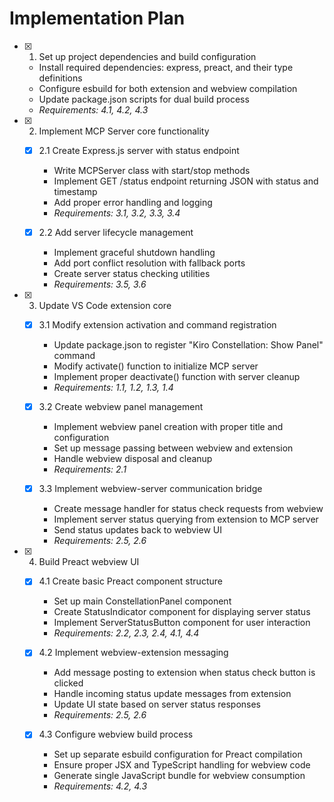 # Implementation Plan

- [x] 1. Set up project dependencies and build configuration
  - Install required dependencies: express, preact, and their type definitions
  - Configure esbuild for both extension and webview compilation
  - Update package.json scripts for dual build process
  - _Requirements: 4.1, 4.2, 4.3_

- [x] 2. Implement MCP Server core functionality
  - [x] 2.1 Create Express.js server with status endpoint
    - Write MCPServer class with start/stop methods
    - Implement GET /status endpoint returning JSON with status and timestamp
    - Add proper error handling and logging
    - _Requirements: 3.1, 3.2, 3.3, 3.4_

  - [x] 2.2 Add server lifecycle management
    - Implement graceful shutdown handling
    - Add port conflict resolution with fallback ports
    - Create server status checking utilities
    - _Requirements: 3.5, 3.6_

- [x] 3. Update VS Code extension core
  - [x] 3.1 Modify extension activation and command registration
    - Update package.json to register "Kiro Constellation: Show Panel" command
    - Modify activate() function to initialize MCP server
    - Implement proper deactivate() function with server cleanup
    - _Requirements: 1.1, 1.2, 1.3, 1.4_

  - [x] 3.2 Create webview panel management
    - Implement webview panel creation with proper title and configuration
    - Set up message passing between webview and extension
    - Handle webview disposal and cleanup
    - _Requirements: 2.1_

  - [x] 3.3 Implement webview-server communication bridge
    - Create message handler for status check requests from webview
    - Implement server status querying from extension to MCP server
    - Send status updates back to webview UI
    - _Requirements: 2.5, 2.6_

- [x] 4. Build Preact webview UI
  - [x] 4.1 Create basic Preact component structure
    - Set up main ConstellationPanel component
    - Create StatusIndicator component for displaying server status
    - Implement ServerStatusButton component for user interaction
    - _Requirements: 2.2, 2.3, 2.4, 4.1, 4.4_

  - [x] 4.2 Implement webview-extension messaging
    - Add message posting to extension when status check button is clicked
    - Handle incoming status update messages from extension
    - Update UI state based on server status responses
    - _Requirements: 2.5, 2.6_

  - [x] 4.3 Configure webview build process
    - Set up separate esbuild configuration for Preact compilation
    - Ensure proper JSX and TypeScript handling for webview code
    - Generate single JavaScript bundle for webview consumption
    - _Requirements: 4.2, 4.3_